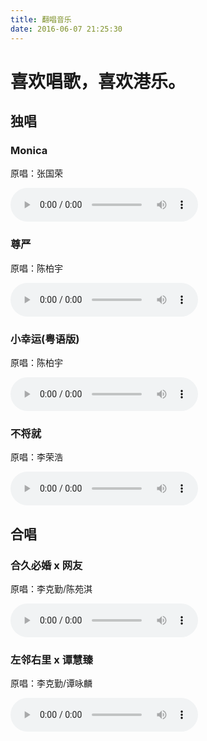 ```yaml
---
title: 翻唱音乐
date: 2016-06-07 21:25:30
---
```


# 喜欢唱歌，喜欢港乐。

## 独唱

### **Monica**

原唱：张国荣

<audio controls>
  <source src="http://qiniuuwmp3.changba.com/698257032.mp3" type="audio/mp3">
</audio>

### **尊严**

原唱：陈柏宇

<audio controls>
  <source src="http://ws.stream.kg.qq.com/vcloud1021.tc.qq.com/1021_6813f0bd6aef40308ffcaf1bedb6eacd.f1110.m4a?vkey=E8276458B25EA15CE43770754C0B22B951B31E18F78F1D306B70EABF9CBACEA7D7E3CA24885AA476&sha=67a934e4641c3092b5adbbdd423ad097ba7828ed&ocid=123456&fromtag=1007&sdtfrom=1007">
</audio>

### **小幸运(粤语版)**

原唱：陈柏宇

<audio controls>
  <source src="http://qiniuuwmp3.changba.com/696661824.mp3">
</audio>

### **不将就**

原唱：李荣浩

<audio controls>
  <source src="http://172.88.88.200/qq.com/vcloud1021.tc.qq.com/1021_2360e433abfd4cacb64bbd47a43c46b4.f1110.m4a">
</audio>

## 合唱

### **合久必婚 x 网友**

原唱：李克勤/陈苑淇

<audio controls>
  <source src="http://172.88.88.200/qq.com/vcloud1021.tc.qq.com/1021_2360e433abfd4cacb64bbd47a43c46b4.f1110.m4a?vkey=965B69DF59397BD1F3E3FD3253927D9CBEEE370775AE6660B8DD2BE7AA7045C07200C64597F217BB&sha=97edacde3adff07002da86bc5d808c5fee6d385b&ocid=123456&fromtag=1007&sdtfrom=1007">
</audio>

### **左邻右里 x 谭慧臻**

原唱：李克勤/谭咏麟

<audio controls>
  <source src="http://172.88.88.200/qq.com/vcloud1021.tc.qq.com/1021_ec923dfaa57e4143b88dee703e1ab5fc.f1110.m4a?vkey=222780C597C204A6DD789CEE35FD9340AFE44DE581B94D0CF947C82A9E48DA8815C1E60F40A20FD8&sha=f38f73ccf7840b011b80eb1a1071bc7cfa5f4d4e&ocid=123456&fromtag=1007&sdtfrom=1007">
</audio>
